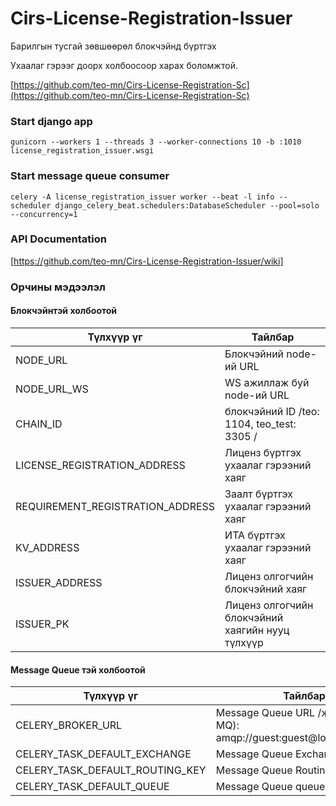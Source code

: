 # Cirs-License-Registration-Issuer
Барилгын тусгай зөвшөөрөл блокчэйнд бүртгэх

Ухаалаг гэрээг доорх холбоосоор харах боломжтой.

[https://github.com/teo-mn/Cirs-License-Registration-Sc](https://github.com/teo-mn/Cirs-License-Registration-Sc)

### Start django app

```
gunicorn --workers 1 --threads 3 --worker-connections 10 -b :1010 license_registration_issuer.wsgi
```

### Start message queue consumer

```
celery -A license_registration_issuer worker --beat -l info --scheduler django_celery_beat.schedulers:DatabaseScheduler --pool=solo --concurrency=1
```

### API Documentation
[https://github.com/teo-mn/Cirs-License-Registration-Issuer/wiki]

### Орчины мэдээлэл

#### Блокчэйнтэй холбоотой

| Түлхүүр үг    | Тайлбар |
| -------- | ------- |
| NODE_URL  | Блокчэйний node-ий URL    |
| NODE_URL_WS | WS ажиллаж буй node-ий URL     |
| CHAIN_ID    | блокчэйний ID /teo: 1104, teo_test: 3305 /    |
| LICENSE_REGISTRATION_ADDRESS    | Лиценз бүртгэх ухаалаг гэрээний хаяг    |
| REQUIREMENT_REGISTRATION_ADDRESS    | Заалт бүртгэх ухаалаг гэрээний хаяг    |
| KV_ADDRESS    | ИТА бүртгэх ухаалаг гэрээний хаяг    |
| ISSUER_ADDRESS    | Лиценз олгогчийн блокчэйний хаяг    |
| ISSUER_PK    | Лиценз олгогчийн блокчэйний хаягийн нууц түлхүүр    |

#### Message Queue тэй холбоотой

| Түлхүүр үг    | Тайлбар |
| -------- | ------- |
| CELERY_BROKER_URL  | Message Queue URL /жишээ (rabbit MQ): amqp://guest:guest@localhost:5672/    |
| CELERY_TASK_DEFAULT_EXCHANGE |   Message Queue Exchange   |
| CELERY_TASK_DEFAULT_ROUTING_KEY    | Message Queue Routing Key   |
| CELERY_TASK_DEFAULT_QUEUE    | Message Queue queue name   |
